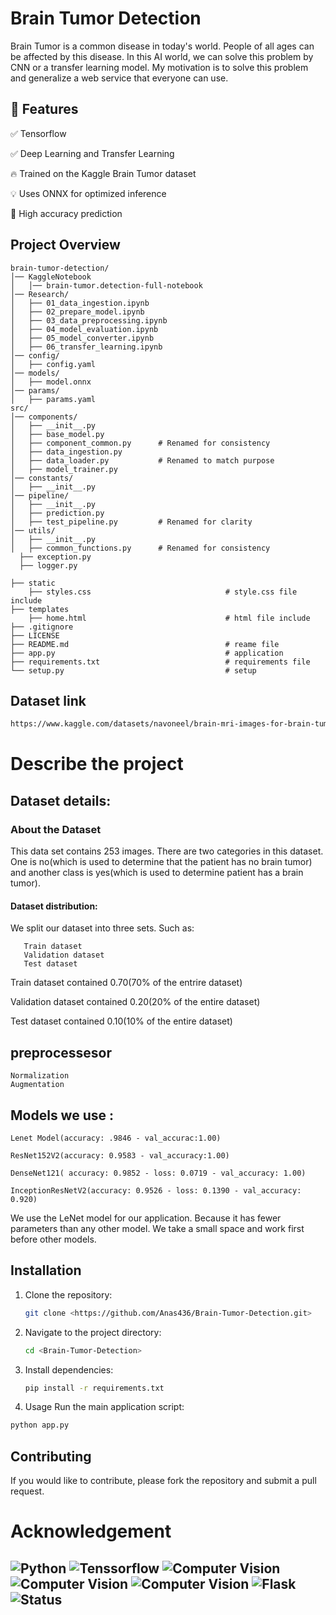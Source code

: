 # Brain Tumor Detection
Brain Tumor is a common disease in today's world. People of all ages can be affected by this disease. In this AI world, we can solve this problem by CNN or a transfer learning model. My motivation is to solve this problem and generalize a web service that everyone can use.
## 📌 Features

✅ Tensorflow

✅ Deep Learning and Transfer Learning

🔥 Trained on the Kaggle Brain Tumor dataset

💡 Uses ONNX for optimized inference  

🎯 High accuracy prediction  
## Project Overview
```
brain-tumor-detection/
│── KaggleNotebook
│   │── brain-tumor.detection-full-notebook
│── Research/
│   ├── 01_data_ingestion.ipynb
│   ├── 02_prepare_model.ipynb
│   ├── 03_data_preprocessing.ipynb
│   ├── 04_model_evaluation.ipynb
│   ├── 05_model_converter.ipynb
│   ├── 06_transfer_learning.ipynb
│── config/
│   ├── config.yaml
│── models/
│   ├── model.onnx
│── params/
│   ├── params.yaml
src/
│── components/
│   ├── __init__.py
│   ├── base_model.py
│   ├── component_common.py      # Renamed for consistency
│   ├── data_ingestion.py
│   ├── data_loader.py           # Renamed to match purpose
│   ├── model_trainer.py
│── constants/
│   ├── __init__.py
│── pipeline/
│   ├── __init__.py
│   ├── prediction.py
│   ├── test_pipeline.py         # Renamed for clarity
│── utils/
│   ├── __init__.py
│   ├── common_functions.py      # Renamed for consistency
  ├── exception.py
  ├── logger.py
  
├── static
    ├── styles.css                              # style.css file include     
├── templates
    ├── home.html                               # html file include           
├── .gitignore             
├── LICENSE                                    
├── README.md                                   # reame file
├── app.py                                      # application 
├── requirements.txt                            # requirements file
└── setup.py                                    # setup 
```

## Dataset link 

```bash
https://www.kaggle.com/datasets/navoneel/brain-mri-images-for-brain-tumor-detection
```
# Describe the project
## Dataset details:
### About the Dataset
This data set contains 253 images. There are two categories in this dataset. One is no(which is used to determine that the patient has no brain tumor) and another class is yes(which is used to determine patient has a brain tumor).

#### Dataset distribution:
We split our dataset into three sets. Such as:

       Train dataset
       Validation dataset
       Test dataset 

Train dataset contained 0.70(70% of the entrire dataset)

Validation dataset contained 0.20(20% of the entire dataset)

Test dataset contained 0.10(10% of the entire dataset)



## preprocessesor 
    Normalization
    Augmentation
## Models we use :
    Lenet Model(accuracy: .9846 - val_accurac:1.00)

    ResNet152V2(accuracy: 0.9583 - val_accuracy:1.00) 

    DenseNet121( accuracy: 0.9852 - loss: 0.0719 - val_accuracy: 1.00)
 
    InceptionResNetV2(accuracy: 0.9526 - loss: 0.1390 - val_accuracy: 0.920)  

We use the LeNet model for our application. Because it has fewer parameters than any other model. We take a small space and work first before other models.

## Installation
1. Clone the repository:
   ```bash
   git clone <https://github.com/Anas436/Brain-Tumor-Detection.git>
   ```
2. Navigate to the project directory:
   ```bash
   cd <Brain-Tumor-Detection>
   ```
3. Install dependencies:
   ```bash
   pip install -r requirements.txt
4. Usage
Run the main application script:
```bash
python app.py
   ```
## Contributing
If you would like to contribute, please fork the repository and submit a pull request.

# Acknowledgement 
![Python](https://img.shields.io/badge/Python-3.10%2B-blue) 
![Tenssorflow](https://img.shields.io/badge/Tenssorflow%20-orange)
![Computer Vision](https://img.shields.io/badge/Deep%20Learning-Tansfer%20Learning-red)
![Computer Vision](https://img.shields.io/badge/Lenet%20-DenseNet-blue)
![Computer Vision](https://img.shields.io/badge/Resnet%20-InceptionResNet-blue)
![Flask](https://img.shields.io/badge/Flask-Web%20App-orange)
![Status](https://img.shields.io/badge/Status-Active-brightgreen)
---
